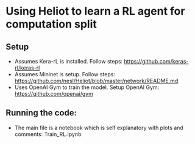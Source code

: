 # Using Heliot to learn a RL agent for computation split

## Setup
- Assumes Kera-rL is installed. Follow steps: https://github.com/keras-rl/keras-rl
- Assumes Mininet is setup. Follow steps: https://github.com/nesl/Heliot/blob/master/network/README.md
- Uses OpenAI Gym to train the model. Setup OpenAI Gym: https://github.com/openai/gym

## Running the code:
- The main file is a notebook which is self explanatory with plots and comments: Train_RL.ipynb
